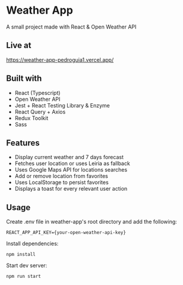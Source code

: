 # Weather App

A small project made with React & Open Weather API

## Live at

https://weather-app-pedroguia1.vercel.app/

## Built with

- React (Typescript)
- Open Weather API
- Jest + React Testing Library & Enzyme
- React Query + Axios
- Redux Toolkit
- Sass

## Features

- Display current weather and 7 days forecast
- Fetches user location or uses Leiria as fallback
- Uses Google Maps API for locations searches
- Add or remove location from favorites
- Uses LocalStorage to persist favorites
- Displays a toast for every relevant user action

## Usage

Create .env file in weather-app's root directory and add the following:

```
REACT_APP_API_KEY={your-open-weather-api-key}
```

Install dependencies:

```
npm install
```

Start dev server:

```
npm run start
```
